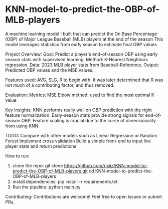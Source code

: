 # KNN-model-to-predict-the-OBP-of-MLB-players
A machine learning model I built that can predict the On Base Percentage (OBP) of Major League Baseball (MLB) players at the end of the season
This model leverages statistics from early season to estimate final OBP values

Project Overview:
Goal: Predict a player's end-of-season OBP using early season stats with supervised learning.
Method: K-Nearest Neighbors regression.
Data: 2023 MLB player stats from Baseball-Reference.
Output: Predicted OBP values and the MSE values.

Features used:
AVG, SLG, R to begin with. It was later determined that R was not much of a contributing factor, and thus removed.

Evaluation:
Metrics: MSE
Elbow method: used to find the most optimal K value

Key Insights:
KNN performs really well on OBP prediction with the right feature normalization.
Early-season stats provide strong signals for end-of-season OBP.
Feature scaling is crucial due to the curse of dimensionality from using KNN.

TODO:
Compare with other models such as Linear Regression or Random Forest
Implement cross validation
Build a simple front-end to input live player stats and return predictions

How to run:
1. clone the repo: git clone https://github.com/rixiiz/KNN-model-to-predict-the-OBP-of-MLB-players.git   cd KNN-model-to-predict-the-OBP-of-MLB-players
2. install dependencies: pip install -r requirements.txt
3. Run the pipeline: python main.py

Contributing:
Contributions are welcome! Feel free to open issues or submit PRs.
